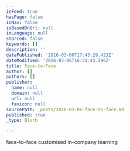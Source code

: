 ```yaml
---
inFeed: true
hasPage: false
inNav: false
isBasedOnUrl: null
inLanguage: null
starred: false
keywords: []
description: ''
datePublished: '2016-03-06T17:45:29.423Z'
dateModified: '2016-03-06T16:51:43.296Z'
title: Face-to-Face
author: []
authors: []
publisher:
  name: null
  domain: null
  url: null
  favicon: null
sourcePath: _posts/2016-03-06-face-to-face.md
published: true
_type: Blurb

---
```

face-to-face customised in-company learning